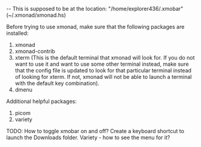 -- This is supposed to be at the location: "/home/explorer436/.xmobar" (~/.xmonad/xmonad.hs)

Before trying to use xmonad, make sure that the following packages are installed:
1. xmonad
2. xmonad-contrib
3. xterm (This is the default terminal that xmonad will look for. If you do not want to use it and want to use some other terminal instead, make sure that the config file is updated to look for that particular terminal instead of looking for xterm. If not, xmonad will not be able to launch a terminal with the default key combination).
4. dmenu

Additional helpful packages:
1. picom
2. variety

TODO:
How to toggle xmobar on and off?
Create a keyboard shortcut to launch the Downloads folder.
Variety - how to see the menu for it?
